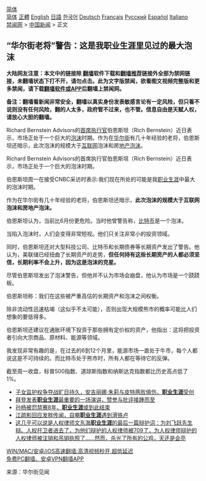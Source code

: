  <!-- 面包屑导航 --> <div class="breadcrumb"><!-- GTranslate: https://gtranslate.io/ -->  <div class="switcher notranslate">  <div class="selected">  <a href="#" onclick="return false;"> 简体</a>  </div>  <div class="option">  <a href="https://www.bannedbook.org" onclick="doGTranslate('zh-CN|zh-CN');jQuery('div.switcher div.selected a').html(jQuery(this).html());return false;" title="简体中文" class="nturl selected"> 简体</a>  <a href="https://www.bannedbook.org/zh-tw/" onclick="doGTranslate('zh-CN|zh-TW');jQuery('div.switcher div.selected a').html(jQuery(this).html());return false;" title="繁體中文" class="nturl"> 正體</a>  <a href="https://www.bannedbook.org/en/" onclick="doGTranslate('zh-CN|en');jQuery('div.switcher div.selected a').html(jQuery(this).html());return false;" title="English" class="nturl"> English</a>  <a href="https://www.bannedbook.org/ja/" onclick="doGTranslate('zh-CN|ja');jQuery('div.switcher div.selected a').html(jQuery(this).html());return false;" title="日本語" class="nturl"> 日語</a>  <a href="https://www.bannedbook.org/ko/" onclick="doGTranslate('zh-CN|ko');jQuery('div.switcher div.selected a').html(jQuery(this).html());return false;" title="한국어" class="nturl"> 한국어</a>  <a href="https://www.bannedbook.org/de/" onclick="doGTranslate('zh-CN|de');jQuery('div.switcher div.selected a').html(jQuery(this).html());return false;" title="Deutsch" class="nturl"> Deutsch</a>  <a href="https://www.bannedbook.org/fr/" onclick="doGTranslate('zh-CN|fr');jQuery('div.switcher div.selected a').html(jQuery(this).html());return false;" title="Français" class="nturl"> Français</a>  <a href="https://www.bannedbook.org/ru/" onclick="doGTranslate('zh-CN|ru');jQuery('div.switcher div.selected a').html(jQuery(this).html());return false;" title="Русский" class="nturl"> Русский</a>  <a href="https://www.bannedbook.org/es/" onclick="doGTranslate('zh-CN|es');jQuery('div.switcher div.selected a').html(jQuery(this).html());return false;" title="Español" class="nturl"> Español</a>  <a href="https://www.bannedbook.org/it/" onclick="doGTranslate('zh-CN|it');jQuery('div.switcher div.selected a').html(jQuery(this).html());return false;" title="Italiano" class="nturl"> Italiano</a>  </div>  </div>      <div class='breadcrumb-sub'><!-- Breadcrumb NavXT 6.3.0 --> <a href="https://www.bannedbook.org/" class="home">禁闻网</a> &gt; <a href="https://www.bannedbook.org/bnews/cnnews/" class="category">中国新闻</a> &gt; 正文</div></div><h2>“华尔街老将”警告：这是我职业生涯里见过的最大泡沫</h2> <p class="notice"><b>大陆网友注意：本文中的链接除 <a href="https://github.com/bannedbook/fanqiang" >翻墙</a>软件下载和<a href="https://github.com/killgcd/justmysocks/blob/master/README.md">翻墙推荐</a>链接外全部为禁网链接，未翻墙状态下打不开，请勿点击。此为文字版禁闻，欲看图文视频完整版和更多禁闻，请下载<a href="https://github.com/bannedbook/fanqiang">翻墙软件或APP</a>后翻墙上禁闻网。</p><p>备注：翻墙看新闻非常安全，翻墙以真实身份发表敏感言论有一定风险，但只看不说则没有任何风险，翻的人太多，政府管不过来，也不管。信息自由是天赋人权，请放心大胆的翻墙。</b></p>  <div class="entry"> <p id="summary">Richard Bernstein Advisors的<a href="https://www.bannedbook.org/bnews/tag/%E9%A6%96%E5%B8%AD%E6%89%A7%E8%A1%8C%E5%AE%98/" class="st_tag internal_tag" rel="tag" title="标签 首席执行官 下的日志">首席执行官</a>伯恩斯坦（Rich Bernstein）近日表示，市场正处于一个巨大的<a href="https://www.bannedbook.org/bnews/tag/%E6%B3%A1%E6%B2%AB/" class="st_tag internal_tag" rel="tag" title="标签 泡沫 下的日志">泡沫</a>时期。作为在<a href="https://www.bannedbook.org/bnews/tag/%e5%8d%8e%e5%b0%94%e8%a1%97/" class="st_tag internal_tag" rel="tag" title="标签 华尔街 下的日志">华尔街</a>有几十年经验的老将，伯恩斯坦还暗示，此次泡沫的规模大于<a href="https://www.bannedbook.org/bnews/tag/%e4%ba%92%e8%81%94%e7%bd%91/" class="st_tag internal_tag" rel="tag" title="标签 互联网 下的日志">互联网</a>泡沫和房<a href="https://www.bannedbook.org/bnews/tag/%E5%9C%B0%E4%BA%A7%E6%B3%A1%E6%B2%AB/" class="st_tag internal_tag" rel="tag" title="标签 地产泡沫 下的日志">地产泡沫</a>。</p> <p>Richard Bernstein Advisors的首席执行官伯恩斯坦（Rich Bernstein）近日表示，市场正处于一个巨大的泡沫时期。</p> <p>伯恩斯坦周一在接受CNBC采访时表示:我们现在所处的可能是我<a href="https://www.bannedbook.org/bnews/tag/%E8%81%8C%E4%B8%9A%E7%94%9F%E6%B6%AF/" class="st_tag internal_tag" rel="tag" title="标签 职业生涯 下的日志">职业生涯</a>中最大的泡沫时期。</p>  <p>作为在华尔街有几十年经验的老将，伯恩斯坦还暗示，<strong>此次泡沫的规模大于互联网泡沫和房地产泡沫。</strong></p> <p>伯恩斯坦认为，当前比6月份更危险。当时他曾警告称，<a href="https://www.bannedbook.org/bnews/tag/%e6%af%94%e7%89%b9%e5%b8%81/" class="st_tag internal_tag" rel="tag" title="标签 比特币 下的日志">比特币</a>是一个泡沫。</p> <p>当陷入泡沫时，人们会变得非常短视。他们只关注非常小的投资领域。</p>  <p>同时，伯恩斯坦还对大型科技公司、比特币和长期债券等长期资产发出了警告。他认为，美联储已经扭曲了长期资产的走势，<strong>但任何持有这些长期资产的人都必须坚信，长期利率不会上升，因为这是泡沫的克星。</strong></p> <p>尽管伯恩斯坦发出了泡沫警告，但他并不认为市场会崩盘，他认为市场是一个跷跷板。</p> <p>伯恩斯坦称：我们在这些被严重高估的长期资产和泡沫之间权衡。</p>  <p>除非流动性迅速枯竭（这似乎不太可能），否则出现大规模熊市的概率可能比人们想象的要低得多。</p> <p>伯恩斯坦还建议在通胀环境下投资于那些拥有定价权的资产，他指出：这将把投资者引向大宗商品、原材料、能源等领域。</p> <p>我发现非常有趣的是，在过去的6到12个月里，能源市场一直处于牛市，每个人都说这是不可持续的。而比特币处于熊市时，所有人都在等待它的反弹。</p>  <p>截至周一收盘，标普500指数、道琼斯指数和纳斯达克指数都比历史高点低了1%。</p> <ul class='op-related-articles' title='相关阅读'> <li><a href='https://www.bannedbook.org/bnews/yule/20210424/1532612.html' target='_blank'>子女监护权争夺战旷日持久，安吉丽娜·朱莉与皮特两败俱伤，<b>职业生涯</b>受创</a></li> <li><a href='https://www.bannedbook.org/bnews/worldnews/usa/20200824/1385014.html' target='_blank'>拜登发表<b>职业生涯</b>最重要的一场演讲，赞誉与批评接踵而至</a></li> <li><a href='https://www.bannedbook.org/bnews/headline/20200228/1285315.html' target='_blank'>孙杨被罚禁赛8年，<b>职业生涯</b>或到此结束</a></li> <li><a href='https://www.bannedbook.org/bnews/yule/20190518/1129843.html' target='_blank'>江疏影回应发胖传闻，自嘲<b>职业生涯</b>遇到滑铁卢</a></li> <li><a href='https://www.bannedbook.org/bnews/renquan/xgmyd/20180524/1045588.html' target='_blank'>这几乎可以说是人权律师文东海<b>职业生涯</b>的最后一篇辩护词：为刘飞跃先生辩。人权扞卫者进去了，为他们辩护的人权律师被709了，为人权律师辩护的人权律师被注销和吊销执照了……然而，杀光了所有的公鸡，天还是会亮</a></li> </ul> <p class="texttj"> <a href="https://github.com/bannedbook/fanqiang/wiki/V2ray%E6%9C%BA%E5%9C%BA" target="_blank">WIN/MAC/安卓/iOS高速翻墙:高清视频秒开,超低延迟</a><br/> <a href="https://github.com/bannedbook/fanqiang/wiki/%E7%A6%81%E9%97%BB%E7%BD%91%E5%AE%89%E5%8D%93%E7%BF%BB%E5%A2%99%E6%96%B0%E9%97%BBAPP" target="_blank">免费PC翻墙、安卓VPN翻墙APP</a></p><p> 来源：华尔街见闻 </p><a name='sharetosocial'></a>  <div style="margin-bottom:5px;padding-bottom:5px;clear:both"> <div id="archive-pix-1" class="banner-ads"> <!-- AuctionX Display platform tag START --> <div id="26318x728x90x621x_ADSLOT2" clicktrack="%%CLICK_URL_ESC%%"></div> <!-- AuctionX Display platform tag END --> </div> <div id="archive-pix-2" class="banner-ads"> <!-- AuctionX Display platform tag START --> <div id="26315x300x250x621x_ADSLOT2" clicktrack="%%CLICK_URL_ESC%%"></div> <!-- AuctionX Display platform tag END --> </div> </div>  <div id="archive-pix-1" class="banner-ads"> <!-- AuctionX Display platform tag START --> <div id="26318x728x90x621x_ADSLOT3" clicktrack="%%CLICK_URL_ESC%%"></div> <!-- AuctionX Display platform tag END --> </div> </div><!--END ENTRY--> 